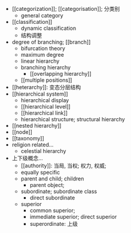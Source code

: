 - [[categorization]]; [[categorisation]]; 分类别
    - general category
- [[classification]]
    - dynamic classification
    - 结构调整
- degree of branching; [[branch]]
    - bifurcation theory
    - maximum degree
    - linear hierarchy
    - branching hierarchy
        - [[overlapping hierarchy]]
    - [[multiple positions]]
- [[heterarchy]]: 变态分层结构
- [[hierarchical system]]
    - hierarchical display
    - [[hierarchical level]]
    - [[hierarchical link]]
    - hierarchical structure; structural hierarchy
- [[nested hierarchy]]
- [[node]]
- [[taxonomy]]
- religion related...
    - celestial hierarchy
- 上下级概念...
    - [[authority]]: 当局, 当权; 权力, 权威;
    - equally specific
    - parent and child; children
        - parent object;
    - subordinate; subordinate class
        - direct subordinate
    - superior
        - common superior;
        - immediate superior; direct superior
        - superordinate: 上级
